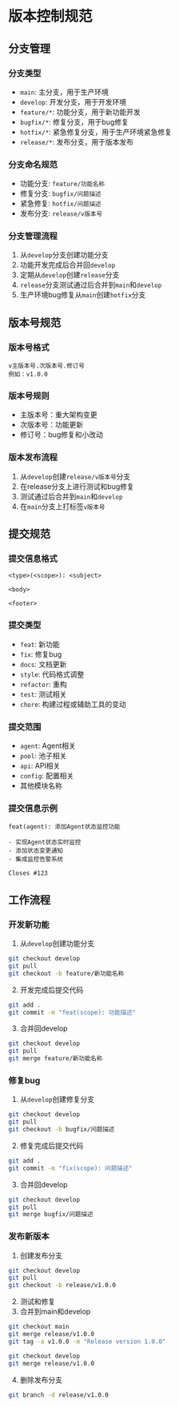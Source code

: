 # 版本控制规范

## 分支管理

### 分支类型
- `main`: 主分支，用于生产环境
- `develop`: 开发分支，用于开发环境
- `feature/*`: 功能分支，用于新功能开发
- `bugfix/*`: 修复分支，用于bug修复
- `hotfix/*`: 紧急修复分支，用于生产环境紧急修复
- `release/*`: 发布分支，用于版本发布

### 分支命名规范
- 功能分支: `feature/功能名称`
- 修复分支: `bugfix/问题描述`
- 紧急修复: `hotfix/问题描述`
- 发布分支: `release/v版本号`

### 分支管理流程
1. 从`develop`分支创建功能分支
2. 功能开发完成后合并回`develop`
3. 定期从`develop`创建`release`分支
4. `release`分支测试通过后合并到`main`和`develop`
5. 生产环境bug修复从`main`创建`hotfix`分支

## 版本号规范

### 版本号格式
```
v主版本号.次版本号.修订号
例如：v1.0.0
```

### 版本号规则
- 主版本号：重大架构变更
- 次版本号：功能更新
- 修订号：bug修复和小改动

### 版本发布流程
1. 从`develop`创建`release/v版本号`分支
2. 在release分支上进行测试和bug修复
3. 测试通过后合并到`main`和`develop`
4. 在`main`分支上打标签`v版本号`

## 提交规范

### 提交信息格式
```
<type>(<scope>): <subject>

<body>

<footer>
```

### 提交类型
- `feat`: 新功能
- `fix`: 修复bug
- `docs`: 文档更新
- `style`: 代码格式调整
- `refactor`: 重构
- `test`: 测试相关
- `chore`: 构建过程或辅助工具的变动

### 提交范围
- `agent`: Agent相关
- `pool`: 池子相关
- `api`: API相关
- `config`: 配置相关
- 其他模块名称

### 提交信息示例
```
feat(agent): 添加Agent状态监控功能

- 实现Agent状态实时监控
- 添加状态变更通知
- 集成监控告警系统

Closes #123
```

## 工作流程

### 开发新功能
1. 从`develop`创建功能分支
```bash
git checkout develop
git pull
git checkout -b feature/新功能名称
```

2. 开发完成后提交代码
```bash
git add .
git commit -m "feat(scope): 功能描述"
```

3. 合并回develop
```bash
git checkout develop
git pull
git merge feature/新功能名称
```

### 修复bug
1. 从`develop`创建修复分支
```bash
git checkout develop
git pull
git checkout -b bugfix/问题描述
```

2. 修复完成后提交代码
```bash
git add .
git commit -m "fix(scope): 问题描述"
```

3. 合并回develop
```bash
git checkout develop
git pull
git merge bugfix/问题描述
```

### 发布新版本
1. 创建发布分支
```bash
git checkout develop
git pull
git checkout -b release/v1.0.0
```

2. 测试和修复
3. 合并到main和develop
```bash
git checkout main
git merge release/v1.0.0
git tag -a v1.0.0 -m "Release version 1.0.0"

git checkout develop
git merge release/v1.0.0
```

4. 删除发布分支
```bash
git branch -d release/v1.0.0
``` 
